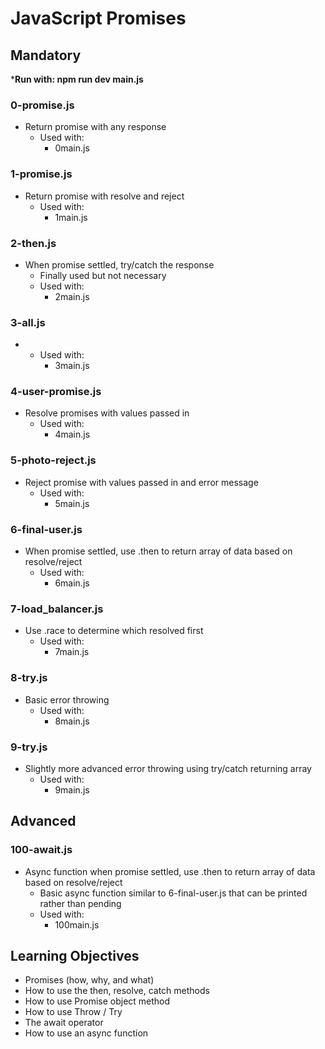 # JavaScript Promises

## Mandatory

***Run with: npm run dev main.js**

### 0-promise.js
- Return promise with any response
    - Used with:
        - 0main.js

### 1-promise.js
- Return promise with resolve and reject
    - Used with:
        - 1main.js

### 2-then.js
- When promise settled, try/catch the response
    - Finally used but not necessary
    - Used with:
        - 2main.js

### 3-all.js
- 
    - Used with:
        - 3main.js

### 4-user-promise.js
- Resolve promises with values passed in
    - Used with:
        - 4main.js

### 5-photo-reject.js
- Reject promise with values passed in and error message
    - Used with:
        - 5main.js

### 6-final-user.js
- When promise settled, use .then to return array of data based on resolve/reject
    - Used with:
        - 6main.js

### 7-load_balancer.js
- Use .race to determine which resolved first
    - Used with:
        - 7main.js

### 8-try.js
- Basic error throwing
    - Used with:
        - 8main.js

### 9-try.js
- Slightly more advanced error throwing using try/catch returning array
    - Used with:
        - 9main.js

## Advanced

### 100-await.js
- Async function when promise settled, use .then to return array of data based on resolve/reject
    - Basic async function similar to 6-final-user.js that can be printed rather than pending
    - Used with:
        - 100main.js

## Learning Objectives

- Promises (how, why, and what)
- How to use the then, resolve, catch methods
- How to use Promise object method
- How to use Throw / Try
- The await operator
- How to use an async function
